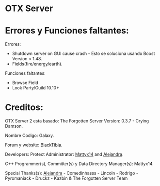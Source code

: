 OTX Server
=========

Errores y Funciones faltantes:
=========
Errores:
* Shutdown server on GUI cause crash - Esto se soluciona usando Boost Version < 1.48.
* Fields(fire/energy/earth).

Funciones faltantes:
* Browse Field
* Look Party/Guild 10.10+

Creditos:
=========
OTX Server 2 esta basado: The Forgotten Server Version: 0.3.7 - Crying Damson.

Nombre Codigo: Galaxy.

Forum y website: [BlackTibia](http://www.blacktibia.org/).

Developers: Protect Administrator: [Mattyx14](http://www.blacktibia.org/u3472) and [Alejandra](http://www.blacktibia.org/u37886).

C++ Programmer(s), Committer(s) y Data Directory Manager(s): Mattyx14.

Special Thanks(s): [Alejandra](http://www.blacktibia.org/u37886) - Comedinhasss - Lincoln - Rodrigo - Pyromaniack - Druckz - Kazbin & The Forgotten Server Team